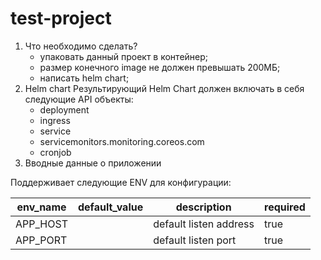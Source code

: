 # test-project

1. Что необходимо сделать?
   - упаковать данный проект в контейнер;
   - размер конечного image не должен превышать 200МБ;
   - написать helm chart;
2. Helm chart
    Результирующий Helm Chart должен включать в себя следующие API объекты:
      - deployment
      - ingress
      - service
      - servicemonitors.monitoring.coreos.com
      - cronjob
3. Вводные данные о приложении

Поддерживает следующие ENV для конфигурации:


| env_name | default_value | description            | required |
| -------- | ------------- | ---------------------- | -------- |
| APP_HOST |               | default listen address | true     |
| APP_PORT |               | default listen port    | true     |

